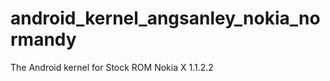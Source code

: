 android_kernel_angsanley_nokia_normandy
=======================================

The Android kernel for Stock ROM Nokia X 1.1.2.2
